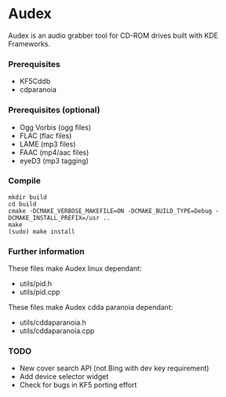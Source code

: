 Audex
=====

Audex is an audio grabber tool for CD-ROM drives built with KDE Frameworks.

### Prerequisites

* KF5Cddb
* cdparanoia

### Prerequisites (optional)

* Ogg Vorbis (ogg files)
* FLAC (flac files)
* LAME (mp3 files)
* FAAC (mp4/aac files)
* eyeD3 (mp3 tagging)

### Compile
```
mkdir build
cd build
cmake -DCMAKE_VERBOSE_MAKEFILE=ON -DCMAKE_BUILD_TYPE=Debug -DCMAKE_INSTALL_PREFIX=/usr ..
make
(sudo) make install
```
### Further information

These files make Audex linux dependant:

* utils/pid.h
* utils/pid.cpp

These files make Audex cdda paranoia dependant:

* utils/cddaparanoia.h
* utils/cddaparanoia.cpp

### TODO
* New cover search API (not Bing with dev key requirement)
* Add device selector widget
* Check for bugs in KF5 porting effort


